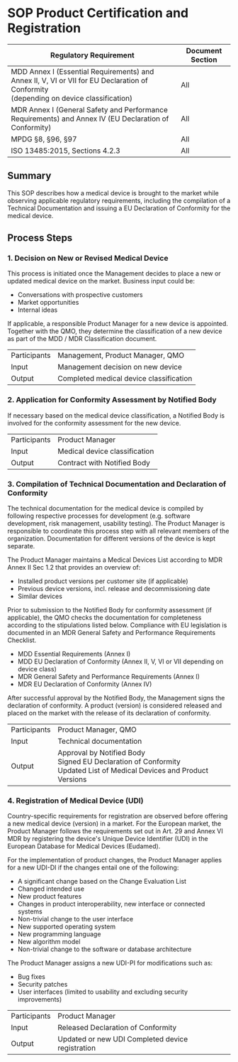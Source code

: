 <!--
This work is licensed under the Creative Commons Attribution 4.0 International
License:

    <http://creativecommons.org/licenses/by/4.0/>

Templates copyright OpenRegulatory. Originals available at:

    <https://openregulatory.com/templates/>

General content copyright Radiotherapy AI.
-->

# SOP Product Certification and Registration

| Regulatory Requirement                                                                                                                   | Document Section |
| ---------------------------------------------------------------------------------------------------------------------------------------- | ---------------- |
| MDD Annex I (Essential Requirements) and Annex II, V, VI or VII for EU Declaration of Conformity<br>(depending on device classification) | All              |
| MDR Annex I (General Safety and Performance Requirements) and Annex IV (EU Declaration of Conformity)                                    | All              |
| MPDG §8, §96, §97                                                                                                                        | All              |
| ISO 13485:2015, Sections 4.2.3                                                                                                           | All              |

## Summary

This SOP describes how a medical device is brought to the market while
observing applicable regulatory requirements, including the compilation of a
Technical Documentation and issuing a EU Declaration of Conformity for the
medical device.

## Process Steps

### 1. Decision on New or Revised Medical Device

This process is initiated once the Management decides to place a new or updated
medical device on the market. Business input could be:

- Conversations with prospective customers
- Market opportunities
- Internal ideas

If applicable, a responsible Product Manager for a new device is appointed.
Together with the QMO, they determine the classification of a new device as
part of the MDD / MDR Classification document.

|              |                                         |
| ------------ | --------------------------------------- |
| Participants | Management, Product Manager, QMO        |
| Input        | Management decision on new device       |
| Output       | Completed medical device classification |

### 2. Application for Conformity Assessment by Notified Body

If necessary based on the medical device classification, a Notified Body is
involved for the conformity assessment for the new device.

<!-- > NOTE: a Notified Body must be involved in the conformity assessment of all
> medical devices except for class I. -->

|              |                               |
| ------------ | ----------------------------- |
| Participants | Product Manager               |
| Input        | Medical device classification |
| Output       | Contract with Notified Body   |

### 3. Compilation of Technical Documentation and Declaration of Conformity

The technical documentation for the medical device is compiled by following
respective processes for development (e.g. software development, risk
management, usability testing). The Product Manager is responsible to
coordinate this process step with all relevant members of the organization.
Documentation for different versions of the device is kept separate.

The Product Manager maintains a Medical Devices List according to MDR Annex II
Sec 1.2 that provides an overview of:

- Installed product versions per customer site (if applicable)
- Previous device versions, incl. release and decommissioning date
- Similar devices

Prior to submission to the Notified Body for conformity assessment (if
applicable), the QMO checks the documentation for completeness according to the
stipulations listed below. Compliance with EU legislation is documented in an
MDR General Safety and Performance Requirements Checklist.

- MDD Essential Requirements (Annex I)
- MDD EU Declaration of Conformity (Annex II, V, VI or VII depending on device
  class)
- MDR General Safety and Performance Requirements (Annex I)
- MDR EU Declaration of Conformity (Annex IV)

After successful approval by the Notified Body, the Management signs the
declaration of conformity. A product (version) is considered released and
placed on the market with the release of its declaration of conformity.

|              |                                                                                                                          |
| ------------ | ------------------------------------------------------------------------------------------------------------------------ |
| Participants | Product Manager, QMO                                                                                                     |
| Input        | Technical documentation                                                                                                  |
| Output       | Approval by Notified Body<br>Signed EU Declaration of Conformity<br>Updated List of Medical Devices and Product Versions |

### 4. Registration of Medical Device (UDI)

Country-specific requirements for registration are observed before offering a
new medical device (version) in a market. For the European market, the Product
Manager follows the requirements set out in Art. 29 and Annex VI MDR by
registering the device's Unique Device Identifier (UDI) in the European
Database for Medical Devices (Eudamed).

For the implementation of product changes, the Product Manager applies for a
new UDI-DI if the changes entail one of the following:

- A significant change based on the Change Evaluation List
- Changed intended use
- New product features
- Changes in product interoperability, new interface or connected systems
- Non-trivial change to the user interface
- New supported operating system
- New programming language
- New algorithm model
- Non-trivial change to the software or database architecture

The Product Manager assigns a new UDI-PI for modifications such as:

- Bug fixes
- Security patches
- User interfaces (limited to usability and excluding security improvements)

<!-- > NOTE:
>
> - The **Basic UDI-DI** (or: BUDI-DI) is assigned by UDI providers and
>   identifies a **group of medical devices with the same purpose, risk class,
>   comparable design and manufacturing features.**
> - The **UDI-DI** is assigned by UDI providers **for each medical device
>   product type** and is revised for any major modifications (substantial
>   updates) to the device.
> - The **UDI-PI** you can assign yourself as a manufacturer **for every single
>   product** and is revised for minor modifications (non-substantial updates).

> **Example:**
>
> - Basic UDI-DI: Wrist-band health tracking device
> - UDI-DI: different code based on color and packaging (white/blue/red;
>   single-/double-pack)
> - UDI-PI: different code based on series/batch/version, expiration date, etc.
>
> NOTE: As of early 2021, the European Commission has designated four entities
> to issue UDI codes: GS1, HIBCC, ICCBBA and IFA. As long as Eudamed is not set
> up for registration, national registration requirements apply. For Germany,
> consider §96 and §97 of the MPDG. At OpenReg, we recommend obtaining a UDI
> already to be prepared for the regulatory transition.
>
> NOTE: As part of the registration process, authorities in non-EU countries
> may require the documentation to be provided in other languages. Consider
> norms and regulations for the translation of medical device documentation. -->

|              |                                                  |
| ------------ | ------------------------------------------------ |
| Participants | Product Manager                                  |
| Input        | Released Declaration of Conformity               |
| Output       | Updated or new UDI Completed device registration |

